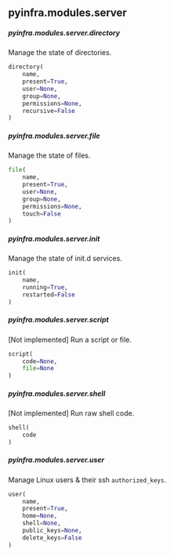 ## pyinfra.modules.server


##### pyinfra.modules.server.directory

Manage the state of directories.

```py
directory(
    name,
    present=True,
    user=None,
    group=None,
    permissions=None,
    recursive=False
)
```


##### pyinfra.modules.server.file

Manage the state of files.

```py
file(
    name,
    present=True,
    user=None,
    group=None,
    permissions=None,
    touch=False
)
```


##### pyinfra.modules.server.init

Manage the state of init.d services.

```py
init(
    name,
    running=True,
    restarted=False
)
```


##### pyinfra.modules.server.script

[Not implemented] Run a script or file.

```py
script(
    code=None,
    file=None
)
```


##### pyinfra.modules.server.shell

[Not implemented] Run raw shell code.

```py
shell(
    code
)
```


##### pyinfra.modules.server.user

Manage Linux users & their ssh `authorized_keys`.

```py
user(
    name,
    present=True,
    home=None,
    shell=None,
    public_keys=None,
    delete_keys=False
)
```
